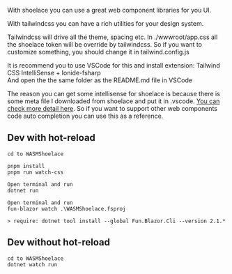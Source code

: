 With shoelace you can use a great web component libraries for you UI.

With tailwindcss you can have a rich utilities for your design system.


Tailwindcss will drive all the theme, spacing etc. In ./wwwroot/app.css all the shoelace token will be override by tailwindcss. So if you want to customize something, you should change it in tailwind.config.js


It is recommend you to use VSCode for this and install extension: Tailwind CSS IntelliSense + Ionide-fsharp \
And open the the same folder as the README.md file in VSCode 

The reason you can get some intellisense for shoelace is because there is some meta file I downloaded from shoelace and put it in .vscode. [You can check more detail here](https://shoelace.style/getting-started/usage?id=code-completion). So if you want to support other web components code auto completion you can use this as a reference.


## Dev with hot-reload

    cd to WASMShoelace

    pnpm install
    pnpm run watch-css

    Open terminal and run
    dotnet run

    Open terminal and run
    fun-blazor watch .\WASMShoelace.fsproj

    > require: dotnet tool install --global Fun.Blazor.Cli --version 2.1.*


## Dev without hot-reload

    cd to WASMShoelace
    dotnet watch run
